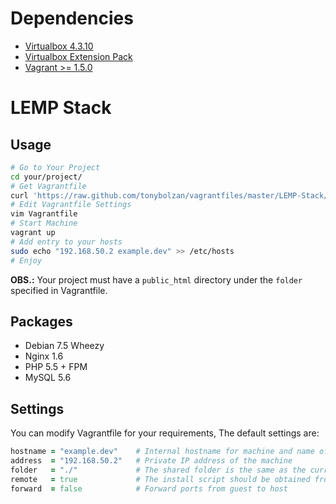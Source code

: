 # Dependencies
- [Virtualbox 4.3.10](https://www.virtualbox.org/wiki/Downloads)
- [Virtualbox Extension Pack](https://www.virtualbox.org/wiki/Downloads)
- [Vagrant >= 1.5.0](http://www.vagrantup.com/downloads.html)

# LEMP Stack

## Usage
```bash
# Go to Your Project
cd your/project/
# Get Vagrantfile
curl 'https://raw.github.com/tonybolzan/vagrantfiles/master/LEMP-Stack/Vagrantfile' > Vagrantfile
# Edit Vagrantfile Settings
vim Vagrantfile
# Start Machine
vagrant up
# Add entry to your hosts
sudo echo "192.168.50.2 example.dev" >> /etc/hosts
# Enjoy
```
**OBS.:** Your project must have a `public_html` directory under the `folder` specified in Vagrantfile.

## Packages
- Debian 7.5 Wheezy
- Nginx 1.6
- PHP 5.5 + FPM
- MySQL 5.6

## Settings
You can modify Vagrantfile for your requirements, The default settings are:
```ruby
hostname = "example.dev"	# Internal hostname for machine and name of the machine in Virtualbox
address  = "192.168.50.2"	# Private IP address of the machine
folder   = "./"				# The shared folder is the same as the current folder Vagrantfile
remote   = true				# The install script should be obtained from github or locally in Vagrantshell
forward  = false			# Forward ports from guest to host
```
